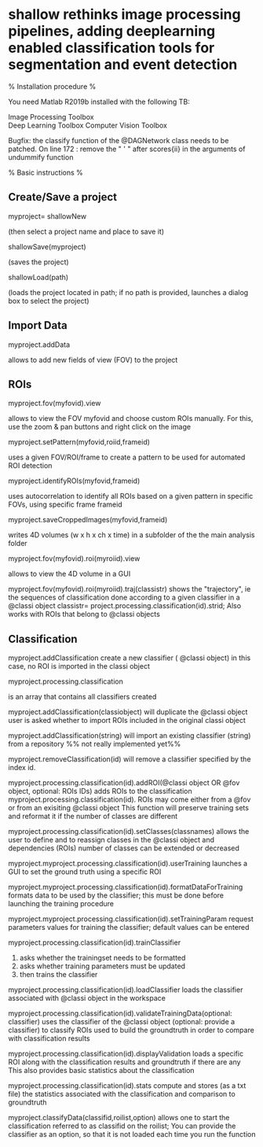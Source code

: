 # shallow rethinks image processing pipelines, adding deeplearning enabled classification tools for segmentation and event detection

% Installation procedure %

You need Matlab R2019b installed with the following TB:


Image Processing Toolbox  
Deep Learning Toolbox
Computer Vision Toolbox


Bugfix: the classify function of the @DAGNetwork class needs to be patched. On line 172 :
remove the " ' " after scores{ii} in the arguments of undummify function


% Basic instructions %


Create/Save a project
---------------------

myproject= shallowNew

 (then select a project name and place to save it)

shallowSave(myproject)

(saves the project)

shallowLoad(path)

(loads the project located in path; if no path is provided, launches a dialog box to select the project)


Import Data
------------

myproject.addData

allows to add new fields of view (FOV) to the project


ROIs
----

myproject.fov(myfovid).view

allows to view the FOV myfovid and choose custom ROIs manually. For this, use the zoom & pan buttons and right click on the image

myproject.setPattern(myfovid,roiid,frameid)

uses a given FOV/ROI/frame to create a pattern to be used for automated ROI detection

myproject.identifyROIs(myfovid,frameid)

uses autocorrelation to identify all ROIs based on a given pattern in specific FOVs, using specific frame frameid

myproject.saveCroppedImages(myfovid,frameid)

writes 4D volumes (w x h x ch x time) in a subfolder of the the main analysis folder

myproject.fov(myfovid).roi(myroiid).view

allows to view the 4D volume in a GUI

myproject.fov(myfovid).roi(myroiid).traj(classistr)
shows the "trajectory", ie the sequences of classification done according to a given classifier in a @classi object
classistr= project.processing.classification(id).strid;
Also works with ROIs that belong to @classi objects





Classification
--------------

myproject.addClassification
create a new classifier  ( @classi object)
in this case, no ROI is imported in the classi object

myproject.processing.classification

is an array that contains all classifiers created

myproject.addClassification(classiobject) will duplicate the @classi object 
user is asked whether to import ROIs included in the original classi object

myproject.addClassification(string) will import an existing classifier (string) from a repository
%% not really implemented yet%%

myproject.removeClassification(id) will remove a classifier specified by the index id.

myproject.processing.classification(id).addROI(@classi object OR @fov object, optional: ROIs IDs)
adds ROIs to the classification myproject.processing.classification(id).
ROIs may come either from a @fov or from an exisiting @classi object
This function will preserve training sets and reformat it if the number of classes are different

myproject.processing.classification(id).setClasses(classnames)
allows the user to define and to reassign classes in the @classi object and dependencies (ROIs)
number of classes can be extended or decreased

myproject.myproject.processing.classification(id).userTraining
launches a GUI to set the ground truth using a specific ROI

myproject.myproject.processing.classification(id).formatDataForTraining
formats data to be used by the classifier;
this must be done before launching the training procedure

myproject.myproject.processing.classification(id).setTrainingParam
request parameters values for training the classifier; default values can be entered

myproject.processing.classification(id).trainClassifier
1) asks whether the trainingset needs to be formatted
2) asks whether training parameters must be updated
3) then trains the classifier

myproject.processing.classification(id).loadClassifier
loads the classifier associated with @classi object in the workspace

myproject.processing.classification(id).validateTrainingData(optional: classifier)
uses the classifier of the @classi object (optional: provide a classifier) to classify ROIs used to build the groundtruth in order to compare with classification results

myproject.processing.classification(id).displayValidation
loads a specific ROI along with the classification results and groundtruth if there are any
This also provides basic statistics about the classification

myproject.processing.classification(id).stats
compute and stores (as a txt file) the statistics associated with the classification and comparison
to groundtruth

myproject.classifyData(classifid,roilist,option)
allows one to start the classification referred to as classifid on the roilist; You can provide the classifier as an option, so that it is not loaded each time you run the function
